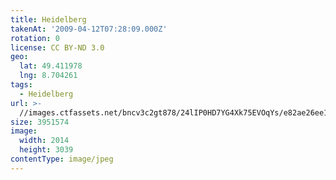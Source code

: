 ```yaml
---
title: Heidelberg
takenAt: '2009-04-12T07:28:09.000Z'
rotation: 0
license: CC BY-ND 3.0
geo:
  lat: 49.411978
  lng: 8.704261
tags:
  - Heidelberg
url: >-
  //images.ctfassets.net/bncv3c2gt878/24lIP0HD7YG4Xk75EVOqYs/e82ae26ee1c919ebcaf5e7135c7ae06b/heidelberg_4350381167_o
size: 3951574
image:
  width: 2014
  height: 3039
contentType: image/jpeg
---
```


